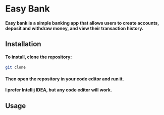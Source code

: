 
# Easy Bank
#### Easy bank is a simple banking app that allows users to create accounts, deposit and withdraw money, and view their transaction history.

## Installation
#### To install, clone the repository: 
```bash
git clone 
```

#### Then open the repository in your code editor and run it.

   <b>I prefer Intellij IDEA, but any code editor will work.</b>
 
## Usage
    